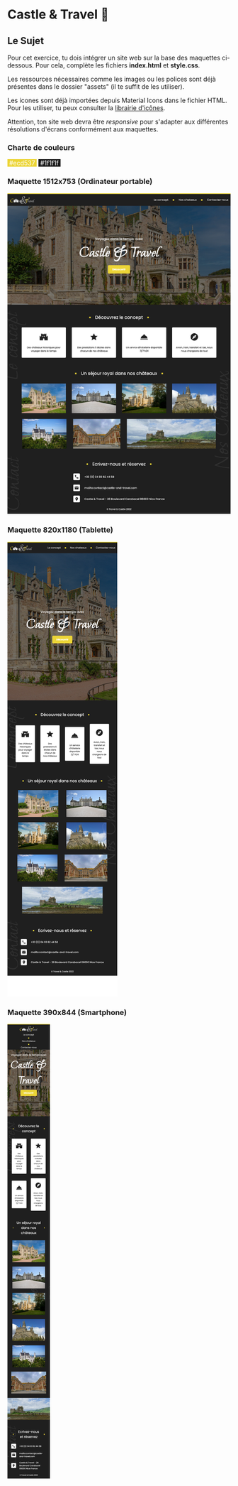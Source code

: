 # Castle & Travel 🏰

## Le Sujet

Pour cet exercice, tu dois intégrer un site web sur la base des maquettes ci-dessous. Pour cela, complète les fichiers **index.html** et **style.css**.

Les ressources nécessaires comme les images ou les polices sont déjà présentes dans le dossier "assets" (il te suffit de les utiliser).

Les icones sont déjà importées depuis Material Icons dans le fichier HTML. Pour les utiliser, tu peux consulter la [librairie d'icônes](https://fonts.google.com/icons).

Attention, ton site web devra être _responsive_ pour s'adapter aux différentes résolutions d'écrans conformément aux maquettes.

### Charte de couleurs

<span style="background-color: #ecd537; color: white;">&nbsp;#ecd537&nbsp;</span> <span style="background-color: #1f1f1f; color: white;">&nbsp;#1f1f1f&nbsp;</span>

### Maquette 1512x753 (Ordinateur portable)

![Maquette ordinateur portable](./maquettes/1512x753.png)

### Maquette 820x1180 (Tablette)

![Maquette ordinateur portable](./maquettes/820x1180.png)

### Maquette 390x844 (Smartphone)

![Maquette ordinateur portable](./maquettes/390x844.png)